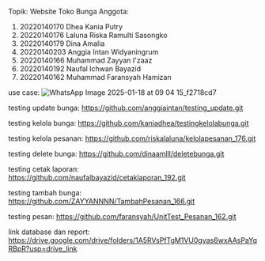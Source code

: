 Topik: Website Toko Bunga
Anggota:
1. 20220140170 Dhea Kania Putry
2. 20220140176 Laluna Riska Ramulti Sasongko
3. 20220140179 Dina Amalia
4. 20220140203 Anggia Intan Widyaningrum
5. 20220140166 Muhammad Zayyan I'zaaz
6. 20220140192 Naufal Ichwan Bayazid
7. 20220140162 Muhammad Faransyah Hamizan


use case:
![WhatsApp Image 2025-01-18 at 09 04 15_f2718cd7](https://github.com/user-attachments/assets/104adf96-634b-4762-815b-9f7c970ea166)


testing update bunga: https://github.com/anggiaintan/testing_update.git


testing kelola bunga: https://github.com/kaniadhea/testingkelolabunga.git


testing kelola pesanan: https://github.com/riskalaluna/kelolapesanan_176.git


testing delete bunga: https://github.com/dinaamlll/deletebunga.git


testing cetak laporan: https://github.com/naufalbayazid/cetaklaporan_192.git


testing tambah bunga: https://github.com/ZAYYANNNN/TambahPesanan_166.git


testing pesan: https://github.com/faransyah/UnitTest_Pesanan_162.git


link database dan report: https://drive.google.com/drive/folders/1A5RVsPfTgM1VU0gyas6wxAAsPaYqRBpR?usp=drive_link
